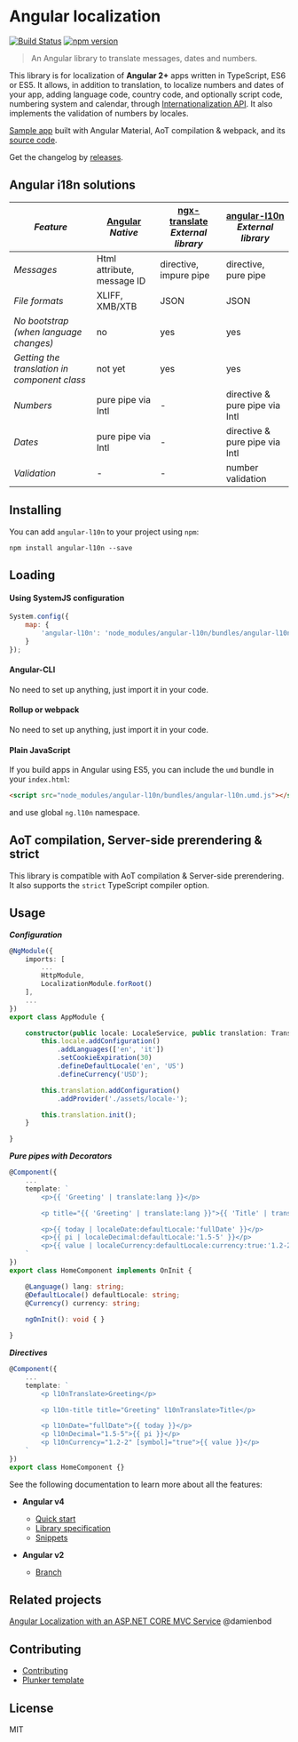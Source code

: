# Angular localization
[![Build Status](https://travis-ci.org/robisim74/angular-l10n.svg?branch=master)](https://travis-ci.org/robisim74/angular-l10n) [![npm version](https://badge.fury.io/js/angular-l10n.svg)](https://badge.fury.io/js/angular-l10n)
> An Angular library to translate messages, dates and numbers.

This library is for localization of **Angular 2+** apps written in TypeScript, ES6 or ES5. 
It allows, in addition to translation, to localize numbers and dates of your app, adding language code, country code, and optionally script code, numbering system and calendar, through [Internationalization API](https://developer.mozilla.org/en-US/docs/Web/JavaScript/Reference/Global_Objects/Intl). It also implements the validation of numbers by locales.

[Sample app](http://robisim74.github.io/angular-l10n-sample) built with Angular Material, AoT compilation & webpack, and its [source code](https://github.com/robisim74/angular-l10n-sample).

Get the changelog by [releases](https://github.com/robisim74/angular-l10n/releases).

## Angular i18n solutions
| _Feature_ | [Angular](https://angular.io/guide/i18n) _Native_ | [ngx-translate](https://github.com/ngx-translate/core) _External library_ | [angular-l10n](https://github.com/robisim74/angular-l10n/blob/master/doc/spec.md) _External library_ |
| --------- | ------------------------------------------------------------------------ | --------------------------------------------------------------------------- | ---------------------------------------------------------------------------------------------------- |
_Messages_ | Html attribute, message ID | directive, impure pipe | directive, pure pipe
_File formats_ | XLIFF, XMB/XTB | JSON | JSON
_No bootstrap (when language changes)_ | no | yes | yes
_Getting the translation in component class_ | not yet | yes | yes
_Numbers_ | pure pipe via Intl | - | directive & pure pipe via Intl
_Dates_ | pure pipe via Intl | - | directive & pure pipe via Intl
_Validation_ | - | - | number validation

## Installing
You can add `angular-l10n` to your project using `npm`:
```Shell
npm install angular-l10n --save 
```

## Loading
#### Using SystemJS configuration
```JavaScript
System.config({
    map: {
        'angular-l10n': 'node_modules/angular-l10n/bundles/angular-l10n.umd.js'
    }
});
```
#### Angular-CLI
No need to set up anything, just import it in your code.
#### Rollup or webpack
No need to set up anything, just import it in your code.
#### Plain JavaScript
If you build apps in Angular using ES5, you can include the `umd` bundle in your `index.html`:
```Html
<script src="node_modules/angular-l10n/bundles/angular-l10n.umd.js"></script>
```
and use global `ng.l10n` namespace.

## AoT compilation, Server-side prerendering & strict
This library is compatible with AoT compilation & Server-side prerendering. It also supports the `strict` TypeScript compiler option.

## Usage
**_Configuration_**
```TypeScript
@NgModule({
    imports: [
        ...
        HttpModule,
        LocalizationModule.forRoot()
    ],
    ...
})
export class AppModule {

    constructor(public locale: LocaleService, public translation: TranslationService) {
        this.locale.addConfiguration()
            .addLanguages(['en', 'it'])
            .setCookieExpiration(30)
            .defineDefaultLocale('en', 'US')
            .defineCurrency('USD');

        this.translation.addConfiguration()
            .addProvider('./assets/locale-');

        this.translation.init();
    }

}
```
**_Pure pipes with Decorators_**
```TypeScript
@Component({
    ...
    template: `
        <p>{{ 'Greeting' | translate:lang }}</p>

        <p title="{{ 'Greeting' | translate:lang }}">{{ 'Title' | translate:lang }}</p>

        <p>{{ today | localeDate:defaultLocale:'fullDate' }}</p>       
        <p>{{ pi | localeDecimal:defaultLocale:'1.5-5' }}</p>
        <p>{{ value | localeCurrency:defaultLocale:currency:true:'1.2-2' }}</p>
    `
})
export class HomeComponent implements OnInit {

    @Language() lang: string;
    @DefaultLocale() defaultLocale: string;
    @Currency() currency: string;
    
    ngOnInit(): void { }

}
```
**_Directives_**
```TypeScript
@Component({
    ...
    template: `
        <p l10nTranslate>Greeting</p>

        <p l10n-title title="Greeting" l10nTranslate>Title</p>

        <p l10nDate="fullDate">{{ today }}</p>    
        <p l10nDecimal="1.5-5">{{ pi }}</p>
        <p l10nCurrency="1.2-2" [symbol]="true">{{ value }}</p>
    `
})
export class HomeComponent {}
```
See the following documentation to learn more about all the features:

- **Angular v4**
    - [Quick start](https://github.com/robisim74/angular-l10n/blob/master/doc/quick-start.md)
    - [Library specification](https://github.com/robisim74/angular-l10n/blob/master/doc/spec.md)
    - [Snippets](https://github.com/robisim74/angular-l10n/wiki/Snippets)

- **Angular v2**
    - [Branch](https://github.com/robisim74/angular-l10n/tree/angular_v2)

## Related projects
[Angular Localization with an ASP.NET CORE MVC Service](https://damienbod.com/2016/04/29/angular-2-localization-with-an-asp-net-core-mvc-service/) @damienbod

## Contributing
- [Contributing](https://github.com/robisim74/angular-l10n/blob/master/CONTRIBUTING.md)
- [Plunker template](http://embed.plnkr.co/UdKFunQFnD3TOkXp2v06/)

## License
MIT
